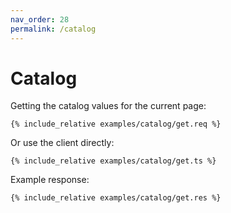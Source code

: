 ```yaml
---
nav_order: 28
permalink: /catalog
---
```


# Catalog

Getting the catalog values for the current page:

```
{% include_relative examples/catalog/get.req %}
```

Or use the client directly:

```
{% include_relative examples/catalog/get.ts %}
```

Example response:

```
{% include_relative examples/catalog/get.res %}
```
